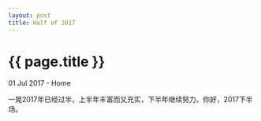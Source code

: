 ```yaml
---
layout: post
title: Half of 2017
---
```


{{ page.title }}
================

<p class="meta">01 Jul 2017 - Home</p>

<p>一晃2017年已经过半，上半年丰富而又充实，下半年继续努力。你好，2017下半场。</p>



